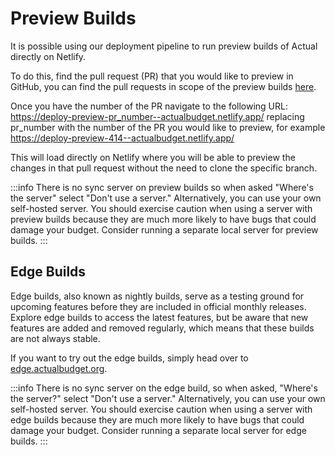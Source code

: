 # Preview Builds

It is possible using our deployment pipeline to run preview builds of Actual directly on Netlify.

To do this, find the pull request (PR) that you would like to preview in GitHub, you can find the pull requests in scope of the preview builds [here](https://github.com/actualbudget/actual/pulls).

Once you have the number of the PR navigate to the following URL: https://deploy-preview-pr_number--actualbudget.netlify.app/ replacing pr_number with the number of the PR you would like to preview, for example https://deploy-preview-414--actualbudget.netlify.app/

This will load directly on Netlify where you will be able to preview the changes in that pull request without the need to clone the specific branch.

:::info
There is no sync server on preview builds so when asked "Where's the server" select "Don't use a server." Alternatively, you can use your own self-hosted server. You should exercise caution when using a server with preview builds because they are much more likely to have bugs that could damage your budget. Consider running a separate local server for preview builds.
:::

## Edge Builds
Edge builds, also known as nightly builds, serve as a testing ground for upcoming features before they are included in official monthly releases.
Explore edge builds to access the latest features, but be aware that new features are added and removed regularly, which means that these builds are not always stable.

If you want to try out the edge builds, simply head over to [edge.actualbudget.org](https://edge.actualbudget.org/).

:::info
There is no sync server on the edge build, so when asked, "Where's the server?" select "Don't use a server." Alternatively, you can use your own self-hosted server. You should exercise caution when using a server with edge builds because they are much more likely to have bugs that could damage your budget. Consider running a separate local server for edge builds.
:::
